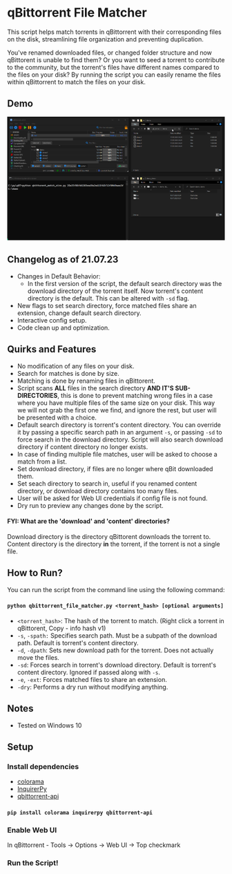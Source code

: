 # qBittorrent File Matcher

This script helps match torrents in qBittorrent with their corresponding files on the disk, streamlining file organization and preventing duplication.

You've renamed downloaded files, or changed folder structure and now qBittorent is unable to find them? Or you want to seed a torrent to contribute to the community, but the torrent's files have different names compared to the files on your disk? By running the script you can easily rename the files within qBittorrent to match the files on your disk.

## Demo

![demo](media/demo.webp "Made with ScreenToGif")

## Changelog as of 21.07.23

- Changes in Default Behavior:
  - In the first version of the script, the default search directory was the download directory of the torrent itself. Now torrent's content directory is the default. This can be altered with `-sd` flag.
- New flags to set search directory, force matched files share an extension, change default search directory.
- Interactive config setup.
- Code clean up and optimization.

## Quirks and Features

* No modification of any files on your disk.
* Search for matches is done by size.
* Matching is done by renaming files in qBittorent.
* Script scans **ALL** files in the search directory **AND IT'S SUB-DIRECTORIES**, this is done to prevent matching wrong files in a case where you have multiple files of the same size on your disk. This way we will not grab the first one we find, and ignore the rest, but user will be presented with a choice.
* Default search directory is torrent's content directory. You can override it by passing a specific search path in an argument `-s`, or passing `-sd` to force search in the download directory. Script will also search download directory if content directory no longer exists.
* In case of finding multiple file matches, user will be asked to choose a match from a list.
* Set download directory, if files are no longer where qBit downloaded them.
* Set seach directory to search in, useful if you renamed content directory, or download directory contains too many files.
* User will be asked for Web UI credentials if config file is not found.
* Dry run to preview any changes done by the script.

#### FYI: What are the 'download' and 'content' directories?

Download directory is the directory qBittorent downloads the torrent to.
Content directory is the directory **in** the torrent, if the torrent is not a single file.

## How to Run?

You can run the script from the command line using the following command:

#### ``python qbittorrent_file_matcher.py <torrent_hash> [optional arguments]``

- `<torrent_hash>`: The hash of the torrent to match. (Right click a torrent in qBittorent, Copy - info hash v1)
- `-s`, `-spath:` Specifies search path. Must be a subpath of the download path. Default is torrent's content directory.
- `-d`, `-dpath`: Sets new download path for the torrent. Does not actually move the files.
- `-sd`: Forces search in torrent's download directory. Default is torrent's content directory. Ignored if passed along with `-s`.
- `-e`, `-ext`: Forces matched files to share an extension.
- `-dry`: Performs a dry run without modifying anything.

## Notes

* Tested on Windows 10

## Setup

### Install dependencies

- [colorama](https://pypi.org/project/colorama/)
- [InquirerPy](https://pypi.org/project/inquirerpy/)
- [qbittorrent-api](https://pypi.org/project/qbittorrent-api/)

#### ``pip install colorama inquirerpy qbittorrent-api``

### Enable Web UI

In qBittorrent - Tools -> Options -> Web UI -> Top checkmark

### Run the Script!
